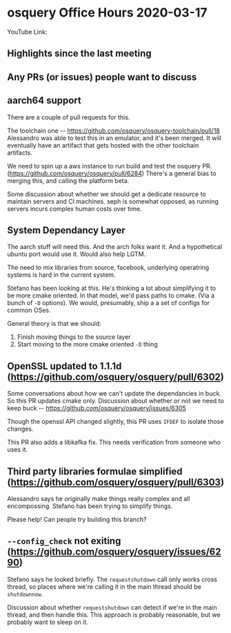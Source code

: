 # osquery Office Hours 2020-03-17

YouTube Link:

## Highlights since the last meeting

## Any PRs (or issues) people want to discuss

## aarch64 support

There are a couple of pull requests for this.

The toolchain one --
https://github.com/osquery/osquery-toolchain/pull/18 Alessandro was
able to test this in an emulator, and it's been merged. It will
eventually have an artifact that gets hosted with the other toolchain
artifacts.

We need to spin up a aws instance to run build and test the osquery
PR. (https://github.com/osquery/osquery/pull/6284) There's a general
bias to merging this, and calling the platform beta.

Some discussion about whether we should get a dedicate resource to
maintain servers and CI machines. seph is somewhat opposed, as running
servers incurs complex human costs over time.


## System Dependancy Layer

The aarch stuff will need this. And the arch folks want it. And a
hypothetical ubuntu port would use it. Would also help LGTM.

The need to mix libraries from source, facebook, underlying operatring
systems is hard in the current system.

Stefano has been looking at this. He's thinking a lot about
simplifying it to be more cmake oriented. In that model, we'd pass
paths to cmake. (Via a bunch of `-D` options). We would, presumably,
ship a a set of configs for common OSes.

General theory is that we should:
1. Finish moving things to the source layer
2. Start moving to the more cmake oriented `-D` thing

## OpenSSL updated to 1.1.1d (https://github.com/osquery/osquery/pull/6302)

Some conversations about how we can't update the dependancies in
buck. So this PR updates cmake only. Discussion about whether or not
we need to keep buck -- https://github.com/osquery/osquery/issues/6305

Though the openssl API changed slightly, this PR uses `IFDEF` to
isolate those changes.

This PR also adds a libkafka fix. This needs verification from someone
who uses it.

## Third party libraries formulae simplified (https://github.com/osquery/osquery/pull/6303)

Alessandro says he originally make things really complex and all
encompossing. Stefano has been trying to simplify things.

Please help! Can people try building this branch?

## `--config_check` not exiting (https://github.com/osquery/osquery/issues/6290)

Stefano says he looked briefly. The `requestshutdown` call only works
cross thread, so places where we're calling it in the main thread
should be `shutdownnow`.

Discussion about whether `requestshutdown` can detect if we're in the
main thread, and then handle this. This approach is probably
reasonable, but we probably want to sleep on it.
